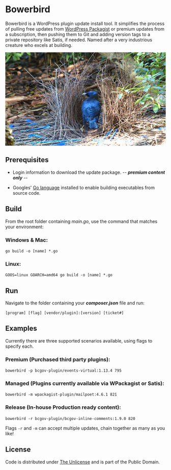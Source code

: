 # Bowerbird

Bowerbird is a WordPress plugin update install tool. It simplifies the process of pulling free updates from [WordPress Packagist](https://repo.packagist.org) or premium updates from a subscription, then pushing them to Git and adding version tags to a private repository like Satis, if needed. Named after a very industrious creature who excels at building.

![Bird](bowerbird.webp)

## Prerequisites

- Login information to download the update package. -- ***premium content only*** --

- Googles' [Go language](https://go.dev) installed to enable building executables from source code.

## Build

From the root folder containing *main.go*, use the command that matches your environment:

### Windows & Mac:

```console
go build -o [name] *.go
```

### Linux:

```console
GOOS=linux GOARCH=amd64 go build -o [name] *.go
```

## Run

Navigate to the folder containing your ***composer.json*** file and run:

```console
[program] [flag] [vendor/plugin]:[version] [ticket#]
```

## Examples

Currently there are three supported scenarios available, using flags to specify each.

### Premium (Purchased third party plugins):

```console
bowerbird -p bcgov-plugin/events-virtual:1.13.4 795
```

### Managed (Plugins currently available via WPackagist or Satis):

```console
bowerbird -m wpackagist-plugin/mailpoet:4.6.1 821
```

### Release (In-house Production ready content):

```console
bowerbird -r bcgov-plugin/bcgov-inline-comments:1.9.0 820
```

Flags `-r` and `-m` can accept multiple updates, chain together as many as you like!

## License

Code is distributed under [The Unlicense](https://github.com/nausicaan/free/blob/main/LICENSE.md) and is part of the Public Domain.
